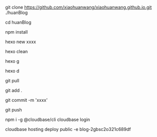 git clone https://github.com/xiaohuanwang/xiaohuanwang.github.io.git ./huanBlog

cd huanBlog

npm install

hexo new xxxx

hexo clean

hexo g

hexo d

git pull

git add .

git commit -m 'xxxx'

git push

npm i -g @cloudbase/cli
cloudbase login

cloudbase hosting deploy public -e blog-2gbsc2o321c689df
